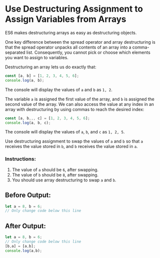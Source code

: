 # Use Destructuring Assignment to Assign Variables from Arrays

ES6 makes destructuring arrays as easy as destructuring objects.

One key difference between the spread operator and array destructuring is that the spread operator unpacks all contents of an array into a comma-separated list. Consequently, you cannot pick or choose which elements you want to assign to variables.

Destructuring an array lets us do exactly that:

```javascript
const [a, b] = [1, 2, 3, 4, 5, 6];
console.log(a, b);
```

The console will display the values of `a` and `b` as `1, 2`.

The variable `a` is assigned the first value of the array, and `b` is assigned the second value of the array. We can also access the value at any index in an array with destructuring by using commas to reach the desired index:

```javascript
const [a, b,,, c] = [1, 2, 3, 4, 5, 6];
console.log(a, b, c);
```

The console will display the values of `a`, `b`, and `c` as `1, 2, 5`.

Use destructuring assignment to swap the values of `a` and `b` so that `a` receives the value stored in `b`, and `b` receives the value stored in `a`.

### Instructions:
1. The value of `a` should be `6`, after swapping.
2. The value of `b` should be `8`, after swapping.
3. You should use array destructuring to swap `a` and `b`.

## Before Output:
```javascript
let a = 8, b = 6;
// Only change code below this line
```

## After Output:
```javascript
let a = 8, b = 6;
// Only change code below this line
[b,a] = [a,b];
console.log(a,b);
```